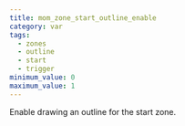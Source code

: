 ```yaml
---
title: mom_zone_start_outline_enable
category: var
tags:
  - zones
  - outline
  - start
  - trigger
minimum_value: 0
maximum_value: 1
---
```


Enable drawing an outline for the start zone.